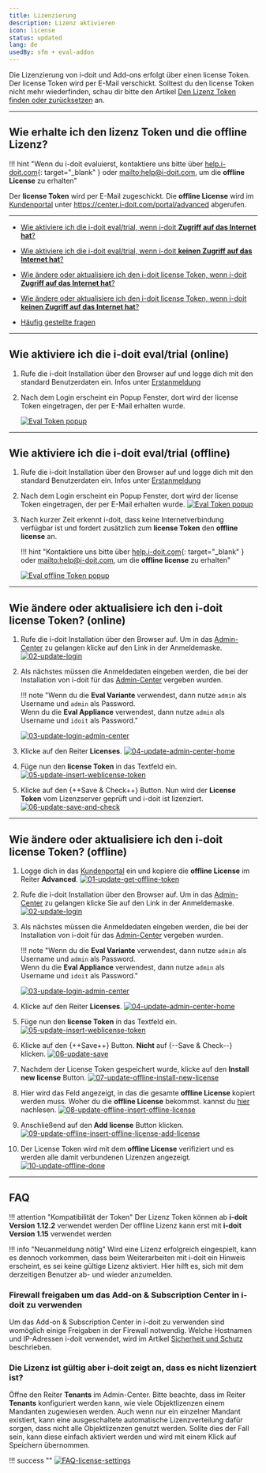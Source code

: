 ```yaml
---
title: Lizenzierung
description: Lizenz aktivieren
icon: license
status: updated
lang: de
usedBy: sfm + eval-addon
---
```


Die Lizenzierung von i-doit und Add-ons erfolgt über einen license Token. Der license Token wird per E-Mail verschickt. Solltest du den license Token nicht mehr wiederfinden, schau dir bitte den Artikel [Den Lizenz Token finden oder zurücksetzen](../administration/reset-token.md) an.

* * *

## Wie erhalte ich den lizenz Token und die offline Lizenz?

!!! hint "Wenn du i-doit evaluierst, kontaktiere uns bitte über [help.i-doit.com](https://help.i-doit.com){: target="_blank" } oder <mailto:help@i-doit.com>, um die **offline License** zu erhalten"

Der **license Token** wird per E-Mail zugeschickt. Die **offline License** wird im [Kundenportal](../administration/kundenportal.md) unter <https://center.i-doit.com/portal/advanced> abgerufen.

* * *

-   [Wie aktiviere ich die i-doit eval/trial, wenn i-doit **Zugriff auf das Internet hat**?](#wie-aktiviere-ich-die-i-doit-evaltrial-online)
-   [Wie aktiviere ich die i-doit eval/trial, wenn i-doit **keinen Zugriff auf das Internet hat**?](#wie-aktiviere-ich-die-i-doit-evaltrial-offline)

-   [Wie ändere oder aktualisiere ich den i-doit license Token, wenn i-doit **Zugriff auf das Internet hat**?](#wie-andere-oder-aktualisiere-ich-den-i-doit-license-token-online)
-   [Wie ändere oder aktualisiere ich den i-doit license Token, wenn i-doit **keinen Zugriff auf das Internet hat**?](#wie-andere-oder-aktualisiere-ich-den-i-doit-license-token-offline)

-   [Häufig gestellte fragen](#faq)

* * *

## Wie aktiviere ich die i-doit eval/trial (online)

<div class="steps" markdown>

1. Rufe die i-doit Installation über den Browser auf und logge dich mit den standard Benutzerdaten ein. Infos unter [Erstanmeldung](../grundlagen/erstanmeldung.md)

2. Nach dem Login erscheint ein Popup Fenster, dort wird der license Token eingetragen, der per E-Mail erhalten wurde.

    [![Eval Token popup](../assets/images/de/wartung-und-betrieb/lizenzierung/eval-license-popup-online.png)](../assets/images/de/wartung-und-betrieb/lizenzierung/eval-license-popup-online.png)

</div>

* * *

## Wie aktiviere ich die i-doit eval/trial (offline)

<div class="steps" markdown>

1. Rufe die i-doit Installation über den Browser auf und logge dich mit den standard Benutzerdaten ein. Infos unter [Erstanmeldung](../grundlagen/erstanmeldung.md)

2. Nach dem Login erscheint ein Popup Fenster, dort wird der license Token eingetragen, der per E-Mail erhalten wurde.
    [![Eval Token popup](../assets/images/de/wartung-und-betrieb/lizenzierung/eval-license-popup-online.png)](../assets/images/de/wartung-und-betrieb/lizenzierung/eval-license-popup-online.png)

3. Nach kurzer Zeit erkennt i-doit, dass keine Internetverbindung verfügbar ist und fordert zusätzlich zum **license Token** den **offline license** an.

    !!! hint "Kontaktiere uns bitte über [help.i-doit.com](https://help.i-doit.com){: target="_blank" } oder <mailto:help@i-doit.com>, um die **offline license** zu erhalten"

    [![Eval offline Token popup](../assets/images/de/wartung-und-betrieb/lizenzierung/eval-license-popup-offline.png)](../assets/images/de/wartung-und-betrieb/lizenzierung/eval-license-popup-offline.png)

</div>

* * *

## Wie ändere oder aktualisiere ich den i-doit license Token? (online)

<div class="steps" markdown>

1. Rufe die i-doit Installation über den Browser auf. Um in das [Admin-Center](../administration/admin-center.md) zu gelangen klicke auf den Link in der Anmeldemaske.
    [![02-update-login](../assets/images/de/wartung-und-betrieb/lizenzierung/02-update-login.png)](../assets/images/de/wartung-und-betrieb/lizenzierung/02-update-login.png)

2. Als nächstes müssen die Anmeldedaten eingeben werden, die bei der Installation von i-doit für das [Admin-Center](../administration/admin-center.md) vergeben wurden.

    !!! note "Wenn du die **Eval Variante** verwendest, dann nutze `admin` als Username und `admin` als Password.<br>Wenn du die **Eval Appliance** verwendest, dann nutze `admin` als Username und `idoit` als Password."

    [![03-update-login-admin-center](../assets/images/de/wartung-und-betrieb/lizenzierung/03-update-login-admin-center.png)](../assets/images/de/wartung-und-betrieb/lizenzierung/03-update-login-admin-center.png)

3. Klicke auf den Reiter **Licenses**.
    [![04-update-admin-center-home](../assets/images/de/wartung-und-betrieb/lizenzierung/04-update-admin-center-home.png)](../assets/images/de/wartung-und-betrieb/lizenzierung/04-update-admin-center-home.png)

4. Füge nun den **license Token** in das Textfeld ein.
    [![05-update-insert-weblicense-token](../assets/images/de/wartung-und-betrieb/lizenzierung/05-update-insert-weblicense-token.png)](../assets/images/de/wartung-und-betrieb/lizenzierung/05-update-insert-weblicense-token.png)

5. Klicke auf den {++Save & Check++} Button. Nun wird der **License Token** vom Lizenzserver geprüft und i-doit ist lizenziert.
    [![06-update-save-and-check](../assets/images/de/wartung-und-betrieb/lizenzierung/06-update-save-and-check.png)](../assets/images/de/wartung-und-betrieb/lizenzierung/06-update-save-and-check.png)

</div>

* * *

## Wie ändere oder aktualisiere ich den i-doit license Token? (offline)

<div class="steps" markdown>

1. Logge dich in das [Kundenportal](https://center.i-doit.com/portal/advanced) ein und kopiere die **offline License** im Reiter **Advanced**.
    [![01-update-get-offline-token](../assets/images/de/wartung-und-betrieb/lizenzierung/01-update-get-offline-token.png)](../assets/images/de/wartung-und-betrieb/lizenzierung/01-update-get-offline-token.png)

2. Rufe die i-doit Installation über den Browser auf. Um in das [Admin-Center](../administration/admin-center.md) zu gelangen klicke Sie auf den Link in der Anmeldemaske.
    [![02-update-login](../assets/images/de/wartung-und-betrieb/lizenzierung/02-update-login.png)](../assets/images/de/wartung-und-betrieb/lizenzierung/02-update-login.png)

3. Als nächstes müssen die Anmeldedaten eingeben werden, die bei der Installation von i-doit für das [Admin-Center](../administration/admin-center.md) vergeben wurden.

    !!! note "Wenn du die **Eval Variante** verwendest, dann nutze `admin` als Username und `admin` als Password.<br>Wenn du die **Eval Appliance** verwendest, dann nutze `admin` als Username und `idoit` als Password."

    [![03-update-login-admin-center](../assets/images/de/wartung-und-betrieb/lizenzierung/03-update-login-admin-center.png)](../assets/images/de/wartung-und-betrieb/lizenzierung/03-update-login-admin-center.png)

4. Klicke auf den Reiter **Licenses**.
    [![04-update-admin-center-home](../assets/images/de/wartung-und-betrieb/lizenzierung/04-update-admin-center-home.png)](../assets/images/de/wartung-und-betrieb/lizenzierung/04-update-admin-center-home.png)

5. Füge nun den **license Token** in das Textfeld ein.
    [![05-update-insert-weblicense-token](../assets/images/de/wartung-und-betrieb/lizenzierung/05-update-insert-weblicense-token.png)](../assets/images/de/wartung-und-betrieb/lizenzierung/05-update-insert-weblicense-token.png)

6. Klicke auf den {++Save++} Button. **Nicht** auf {--Save & Check--} klicken.
    [![06-update-save](../assets/images/de/wartung-und-betrieb/lizenzierung/06-update-save.png)](../assets/images/de/wartung-und-betrieb/lizenzierung/06-update-save.png)

7. Nachdem der License Token gespeichert wurde, klicke auf den **Install new license** Button.
    [![07-update-offline-install-new-license](../assets/images/de/wartung-und-betrieb/lizenzierung/07-update-offline-install-new-license.png)](../assets/images/de/wartung-und-betrieb/lizenzierung/07-update-offline-install-new-license.png)

8. Hier wird das Feld angezeigt, in das die gesamte **offline License** kopiert werden muss. Woher du die **offline License** bekommst. kannst du [hier](#wie-erhalte-ich-den-lizenz-token-und-die-offline-lizenz) nachlesen.
    [![08-update-offline-insert-offline-license](../assets/images/de/wartung-und-betrieb/lizenzierung/08-update-offline-insert-offline-license.png)](../assets/images/de/wartung-und-betrieb/lizenzierung/08-update-offline-insert-offline-license.png)

9. Anschließend auf den **Add license** Button klicken.
    [![09-update-offline-insert-offline-license-add-license](../assets/images/de/wartung-und-betrieb/lizenzierung/09-update-offline-insert-offline-license-add-license.png)](../assets/images/de/wartung-und-betrieb/lizenzierung/09-update-offline-insert-offline-license-add-license.png)

10. Der License Token wird mit dem **offline License** verifiziert und es werden alle damit verbundenen Lizenzen angezeigt.
    [![10-update-offline-done](../assets/images/de/wartung-und-betrieb/lizenzierung/10-update-offline-done.png)](../assets/images/de/wartung-und-betrieb/lizenzierung/10-update-offline-done.png)

</div>

* * *

## FAQ

!!! attention "Kompatibilität der Token"
    Der Lizenz Token können ab **i-doit Version 1.12.2** verwendet werden
    Der offline Lizenz kann erst mit **i-doit Version 1.15** verwendet werden

!!! info "Neuanmeldung nötig"
    Wird eine Lizenz erfolgreich eingespielt, kann es dennoch vorkommen, dass beim Weiterarbeiten mit i-doit ein Hinweis erscheint, es sei keine gültige Lizenz aktiviert. Hier hilft es, sich mit dem derzeitigen Benutzer ab- und wieder anzumelden.

### Firewall freigaben um das Add-on & Subscription Center in i-doit zu verwenden

Um das Add-on & Subscription Center in i-doit zu verwenden sind womöglich einige Freigaben in der Firewall notwendig. Welche Hostnamen und IP-Adressen i-doit verwendet, wird im Artikel [Sicherheit und Schutz](../wartung-und-betrieb/sicherheit-und-schutz.md#firewall-und-offene-ports) beschrieben.

### Die Lizenz ist gültig aber i-doit zeigt an, dass es nicht lizenziert ist?

Öffne den Reiter **Tenants** im Admin-Center. Bitte beachte, dass im Reiter **Tenants** konfiguriert werden kann, wie viele Objektlizenzen einem Mandanten zugewiesen werden. Auch wenn nur ein einzelner Mandant existiert, kann eine ausgeschaltete automatische Lizenzverteilung dafür sorgen, dass nicht alle Objektlizenzen genutzt werden. Sollte dies der Fall sein, kann diese einfach aktiviert werden und wird mit einem Klick auf Speichern übernommen.

!!! success ""
    [![FAQ-license-settings](../assets/images/de/wartung-und-betrieb/lizenzierung/faq-license-settings.png)](../assets/images/de/wartung-und-betrieb/lizenzierung/faq-license-settings.png)
